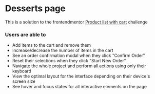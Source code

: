 # Desserts page

This is a solution to the frontendmentor [Product list with cart](https://www.frontendmentor.io/challenges/product-list-with-cart-5MmqLVAp_d) challenge 

### Users are able to

- Add items to the cart and remove them
- Increase/decrease the number of items in the cart
- See an order confirmation modal when they click "Confirm Order"
- Reset their selections when they click "Start New Order"
- Navigate the whole project and perform all actions using only their keyboard
- View the optimal layout for the interface depending on their device's screen size
- See hover and focus states for all interactive elements on the page
